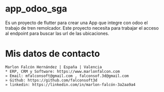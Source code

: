 # app_odoo_sga
Es un proyecto de flutter para crear una App que integre con odoo el trabajo de tren remolcador. Este proyecto necesita para trabajar el acceso al endpoint para buscar las url de las ubicaciones.

# Mis datos de contacto
```
Marlon Falcón Hernández | España | Valencia
* ERP, CRM y Software: https://www.marlonfalcon.com
» Email: mfalconsoft@gmail.com , falconsof.3d@gmail.com
» Github: https://github.com/falconsoft3d
» linkedin: https://linkedin.com/in/marlon-falcón-3a2aa9a4
```

